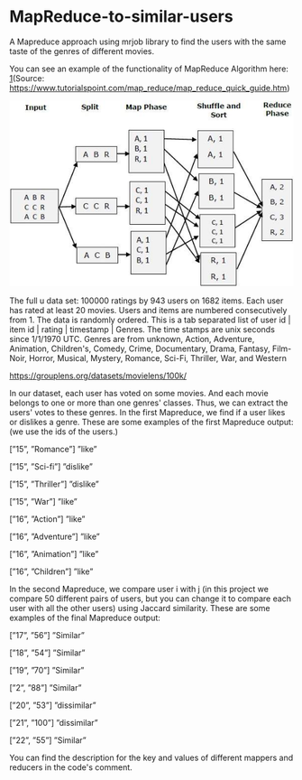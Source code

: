 # MapReduce-to-similar-users
A Mapreduce approach using mrjob library to find the users with the same taste of the genres of different movies.

You can see an example of the functionality of MapReduce Algorithm here: [1](Source: https://www.tutorialspoint.com/map_reduce/map_reduce_quick_guide.htm)

![](mapreduce_work.jpg)

The full u data set: 100000 ratings by 943 users on 1682 items. Each user has rated at least 20 movies.  Users and items are numbered consecutively from 1.  The data is randomly ordered. This is a tab separated list of user id | item id | rating | timestamp | Genres. The time stamps are unix seconds since 1/1/1970 UTC. Genres are from unknown, Action, Adventure, Animation, Children's, Comedy, Crime, Documentary, Drama, Fantasy, Film-Noir, Horror, Musical, Mystery, Romance, Sci-Fi, Thriller, War, and Western 

https://grouplens.org/datasets/movielens/100k/

In our dataset, each user has voted on some movies. And each movie belongs to one or more than one genres' classes. Thus, we can extract the users' votes to these genres. 
In the first Mapreduce, we find if a user likes or dislikes a genre. These are some examples of the first Mapreduce output: (we use the ids of the users.)

[”15”, ”Romance”] ”like”

[”15”, ”Sci-fi”] ”dislike”

[”15”, ”Thriller”] ”dislike”

[”15”, ”War”] ”like”

[”16”, ”Action”] ”like”

[”16”, ”Adventure”] ”like”

[”16”, ”Animation”] ”like”

[”16”, ”Children”] ”like”

In the second Mapreduce, we compare user i with j (in this project we compare 50 different pairs of users, but you can change it to compare each user with all the other users)
using Jaccard similarity.  These are some examples of the final Mapreduce output:

[”17”, ”56”] ”Similar”

[”18”, ”54”] ”Similar”

[”19”, ”70”] ”Similar”

[”2”, ”88”] ”Similar”

[”20”, ”53”] ”dissimilar”

[”21”, ”100”] ”dissimilar”

[”22”, ”55”] ”Similar”

You can find the description for the key and values of different mappers and reducers in the code's comment.

[1]: mapreduce_work.jpg
